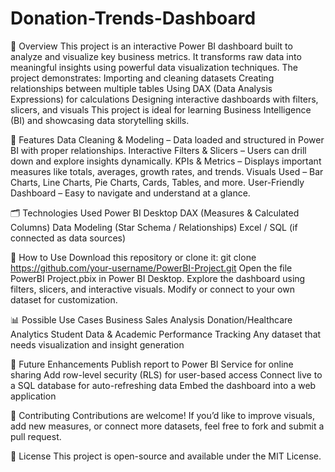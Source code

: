 # Donation-Trends-Dashboard

📌 Overview
This project is an interactive Power BI dashboard built to analyze and visualize key business metrics. It transforms raw data into meaningful insights using powerful data visualization techniques.
The project demonstrates:
Importing and cleaning datasets
Creating relationships between multiple tables
Using DAX (Data Analysis Expressions) for calculations
Designing interactive dashboards with filters, slicers, and visuals
This project is ideal for learning Business Intelligence (BI) and showcasing data storytelling skills.

🎯 Features
Data Cleaning & Modeling – Data loaded and structured in Power BI with proper relationships.
Interactive Filters & Slicers – Users can drill down and explore insights dynamically.
KPIs & Metrics – Displays important measures like totals, averages, growth rates, and trends.
Visuals Used – Bar Charts, Line Charts, Pie Charts, Cards, Tables, and more.
User-Friendly Dashboard – Easy to navigate and understand at a glance.

🗂️ Technologies Used
Power BI Desktop
DAX (Measures & Calculated Columns)
Data Modeling (Star Schema / Relationships)
Excel / SQL (if connected as data sources)

🚀 How to Use
Download this repository or clone it:
git clone https://github.com/your-username/PowerBI-Project.git
Open the file PowerBI Project.pbix in Power BI Desktop.
Explore the dashboard using filters, slicers, and interactive visuals.
Modify or connect to your own dataset for customization.

📊 Possible Use Cases
Business Sales Analysis
Donation/Healthcare Analytics
Student Data & Academic Performance Tracking
Any dataset that needs visualization and insight generation

🔮 Future Enhancements
Publish report to Power BI Service for online sharing
Add row-level security (RLS) for user-based access
Connect live to a SQL database for auto-refreshing data
Embed the dashboard into a web application

🤝 Contributing
Contributions are welcome! If you’d like to improve visuals, add new measures, or connect more datasets, feel free to fork and submit a pull request.

📜 License
This project is open-source and available under the MIT License.
